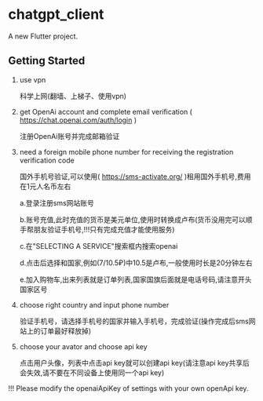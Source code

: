 # chatgpt_client

A new Flutter project.

## Getting Started

1. use vpn

    科学上网(翻墙、上梯子、使用vpn)
2. get OpenAi account and complete email verification ( <https://chat.openai.com/auth/login> )

    注册OpenAi账号并完成邮箱验证
3. need a foreign mobile phone number for receiving the registration verification code
  
    国外手机号验证,可以使用( <https://sms-activate.org/> )租用国外手机号,费用在1元人名币左右

    a.登录注册sms网站账号

    b.账号充值,此时充值的货币是美元单位,使用时转换成卢布(货币没用完可以顺手帮朋友验证手机号,!!!只有完成充值才能使用服务)  

    c.在"SELECTING A SERVICE"搜索框内搜索openai

    d.点击后选择和国家,例如(7/10.5₽)中10.5是卢布,一般使用时长是20分钟左右

    e.加入购物车,出来列表就是订单列表,国家国旗后面就是电话号码,请注意开头国家区号

4. choose right country and input phone number

    验证手机号，请选择手机号的国家并输入手机号，完成验证(操作完成后sms网站上的订单最好释放掉)

5. choose your avator and choose api key

    点击用户头像，列表中点击api key就可以创建api key(请注意api key共享后会失效,请不要在不同设备上使用同一个api key)

!!!    Please modify the openaiApiKey of settings with your own openApi key.
